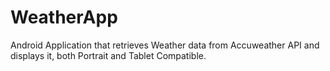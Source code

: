 # WeatherApp
Android Application that retrieves Weather data from Accuweather API and displays it, both Portrait and Tablet Compatible.

